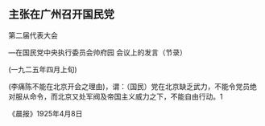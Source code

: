 ## 主张在广州召开国民党
第二届代表大会

—在国民党中央执行委员会帅府园
会议上的发言（节录）

(一九二五年四月上旬)

(李痛陈不能在北京开会之理由)，谓：（国民）党在北京缺乏武力，不能令党员绝对服从命令，而北京又处军阀及帝国主义威力之下，不能自由行动。1

《晨报》1925年4月8日

